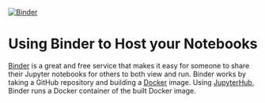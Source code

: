[![Binder](https://mybinder.org/badge_logo.svg)](https://[mybinder.org/v2/gh/ankagr89/binder-framework/Milestone_Project](https://github.com/ankagr89/binder-framework/tree/master/Milestone_Project)/Milestone_Project.ipynb)

# Using Binder to Host your Notebooks
[Binder](https://mybinder.org) is a great and free service that makes it easy for someone to share their Jupyter notebooks for others to both view and run. Binder works by taking a GitHub repository and building a [Docker](https://www.docker.com) image. Using [JupyterHub](https://jupyterhub.readthedocs.io/en/latest/), Binder runs a Docker container of the built Docker image.
